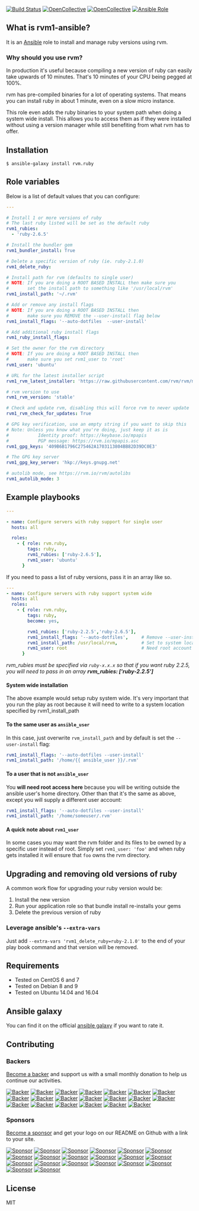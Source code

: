 [![Build Status](https://travis-ci.org/rvm/rvm1-ansible.svg?branch=master)](https://travis-ci.org/rvm/rvm1-ansible)
[![OpenCollective](https://opencollective.com/rvm/backers/badge.svg)](#backers)
[![OpenCollective](https://opencollective.com/rvm/sponsors/badge.svg)](#sponsors)
[![Ansible Role](https://img.shields.io/badge/role-rvm_io-red.svg)](https://galaxy.ansible.com/rvm/ruby)

## What is rvm1-ansible?

It is an [Ansible](http://www.ansible.com/home) role to install and manage ruby versions using rvm.

### Why should you use rvm?

In production it's useful because compiling a new version of ruby can easily
take upwards of 10 minutes. That's 10 minutes of your CPU being pegged at 100%.

rvm has pre-compiled binaries for a lot of operating systems. That means you can
install ruby in about 1 minute, even on a slow micro instance.

This role even adds the ruby binaries to your system path when doing a system
wide install. This allows you to access them as if they were installed without
using a version manager while still benefiting from what rvm has to offer.

## Installation

`$ ansible-galaxy install rvm.ruby`

## Role variables

Below is a list of default values that you can configure:

```yaml
---

# Install 1 or more versions of ruby
# The last ruby listed will be set as the default ruby
rvm1_rubies:
  - 'ruby-2.6.5'

# Install the bundler gem
rvm1_bundler_install: True

# Delete a specific version of ruby (ie. ruby-2.1.0)
rvm1_delete_ruby:

# Install path for rvm (defaults to single user)
# NOTE: If you are doing a ROOT BASED INSTALL then make sure you
#       set the install path to something like '/usr/local/rvm'
rvm1_install_path: '~/.rvm'

# Add or remove any install flags
# NOTE: If you are doing a ROOT BASED INSTALL then
#       make sure you REMOVE the --user-install flag below
rvm1_install_flags: '--auto-dotfiles  --user-install'

# Add additional ruby install flags
rvm1_ruby_install_flags:

# Set the owner for the rvm directory
# NOTE: If you are doing a ROOT BASED INSTALL then
#       make sure you set rvm1_user to 'root'
rvm1_user: 'ubuntu'

# URL for the latest installer script
rvm1_rvm_latest_installer: 'https://raw.githubusercontent.com/rvm/rvm/master/binscripts/rvm-installer'

# rvm version to use
rvm1_rvm_version: 'stable'

# Check and update rvm, disabling this will force rvm to never update
rvm1_rvm_check_for_updates: True

# GPG key verification, use an empty string if you want to skip this
# Note: Unless you know what you're doing, just keep it as is
#           Identity proof: https://keybase.io/mpapis
#           PGP message: https://rvm.io/mpapis.asc
rvm1_gpg_keys: '409B6B1796C275462A1703113804BB82D39DC0E3'

# The GPG key server
rvm1_gpg_key_server: 'hkp://keys.gnupg.net'

# autolib mode, see https://rvm.io/rvm/autolibs
rvm1_autolib_mode: 3
```

## Example playbooks

```yaml
---

- name: Configure servers with ruby support for single user
  hosts: all

  roles:
    - { role: rvm.ruby,
        tags: ruby,
        rvm1_rubies: ['ruby-2.6.5'],
        rvm1_user: 'ubuntu'
      }
```

If you need to pass a list of ruby versions, pass it in an array like so.

```yaml
---
- name: Configure servers with ruby support system wide
  hosts: all
  roles:
    - { role: rvm.ruby,
        tags: ruby,
        become: yes,

        rvm1_rubies: ['ruby-2.2.5','ruby-2.6.5'],
        rvm1_install_flags: '--auto-dotfiles',     # Remove --user-install from defaults
        rvm1_install_path: /usr/local/rvm,         # Set to system location
        rvm1_user: root                            # Need root account to access system location
      }
```
_rvm_rubies must be specified via `ruby-x.x.x` so that if you want_
_ruby 2.2.5, you will need to pass in an array **rvm_rubies: ['ruby-2.2.5']**_


#### System wide installation

The above example would setup ruby system wide. It's very important that you run the
play as root because it will need to write to a system location specified by rvm1_install_path

#### To the same user as `ansible_user`

In this case, just overwrite `rvm_install_path` and by default is set the `--user-install` flag:

```yaml
rvm1_install_flags: '--auto-dotfiles --user-install'
rvm1_install_path: '/home/{{ ansible_user }}/.rvm'
```

#### To a user that is not `ansible_user`

You **will need root access here** because you will be writing outside the ansible
user's home directory. Other than that it's the same as above, except you will
supply a different user account:

```yaml
rvm1_install_flags: '--auto-dotfiles --user-install'
rvm1_install_path: '/home/someuser/.rvm'
```

#### A quick note about `rvm1_user`

In some cases you may want the rvm folder and its files to be owned by a specific
user instead of root. Simply set `rvm1_user: 'foo'` and when ruby gets installed
it will ensure that `foo` owns the rvm directory.

## Upgrading and removing old versions of ruby

A common work flow for upgrading your ruby version would be:

1. Install the new version
2. Run your application role so that bundle install re-installs your gems
3. Delete the previous version of ruby

### Leverage ansible's `--extra-vars`

Just add `--extra-vars 'rvm1_delete_ruby=ruby-2.1.0'` to the end of your play book command and that version will be removed.

## Requirements

- Tested on CentOS 6 and 7
- Tested on Debian 8 and 9
- Tested on Ubuntu 14.04 and 16.04

## Ansible galaxy

You can find it on the official [ansible galaxy](https://galaxy.ansible.com/rvm/ruby) if you want to rate it.

## Contributing

### Backers

[Become a backer](https://opencollective.com/rvm#backer) and support us with a small monthly donation to help us continue our activities.

[![Backer](https://opencollective.com/rvm/backer/0/avatar.svg)](https://opencollective.com/rvm/backer/0/website)
[![Backer](https://opencollective.com/rvm/backer/1/avatar.svg)](https://opencollective.com/rvm/backer/1/website)
[![Backer](https://opencollective.com/rvm/backer/2/avatar.svg)](https://opencollective.com/rvm/backer/2/website)
[![Backer](https://opencollective.com/rvm/backer/3/avatar.svg)](https://opencollective.com/rvm/backer/3/website)
[![Backer](https://opencollective.com/rvm/backer/4/avatar.svg)](https://opencollective.com/rvm/backer/4/website)
[![Backer](https://opencollective.com/rvm/backer/5/avatar.svg)](https://opencollective.com/rvm/backer/5/website)
[![Backer](https://opencollective.com/rvm/backer/6/avatar.svg)](https://opencollective.com/rvm/backer/6/website)
[![Backer](https://opencollective.com/rvm/backer/7/avatar.svg)](https://opencollective.com/rvm/backer/7/website)
[![Backer](https://opencollective.com/rvm/backer/8/avatar.svg)](https://opencollective.com/rvm/backer/8/website)
[![Backer](https://opencollective.com/rvm/backer/9/avatar.svg)](https://opencollective.com/rvm/backer/9/website)
[![Backer](https://opencollective.com/rvm/backer/10/avatar.svg)](https://opencollective.com/rvm/backer/10/website)
[![Backer](https://opencollective.com/rvm/backer/11/avatar.svg)](https://opencollective.com/rvm/backer/11/website)
[![Backer](https://opencollective.com/rvm/backer/12/avatar.svg)](https://opencollective.com/rvm/backer/12/website)
[![Backer](https://opencollective.com/rvm/backer/13/avatar.svg)](https://opencollective.com/rvm/backer/13/website)
[![Backer](https://opencollective.com/rvm/backer/14/avatar.svg)](https://opencollective.com/rvm/backer/14/website)
[![Backer](https://opencollective.com/rvm/backer/15/avatar.svg)](https://opencollective.com/rvm/backer/15/website)
[![Backer](https://opencollective.com/rvm/backer/16/avatar.svg)](https://opencollective.com/rvm/backer/16/website)
[![Backer](https://opencollective.com/rvm/backer/17/avatar.svg)](https://opencollective.com/rvm/backer/17/website)
[![Backer](https://opencollective.com/rvm/backer/18/avatar.svg)](https://opencollective.com/rvm/backer/18/website)
[![Backer](https://opencollective.com/rvm/backer/19/avatar.svg)](https://opencollective.com/rvm/backer/19/website)

### Sponsors

[Become a sponsor](https://opencollective.com/rvm#sponsor) and get your logo on our README on Github with a link to your site.

[![Sponsor](https://opencollective.com/rvm/sponsor/0/avatar.svg)](https://opencollective.com/rvm/sponsor/0/website)
[![Sponsor](https://opencollective.com/rvm/sponsor/1/avatar.svg)](https://opencollective.com/rvm/sponsor/1/website)
[![Sponsor](https://opencollective.com/rvm/sponsor/2/avatar.svg)](https://opencollective.com/rvm/sponsor/2/website)
[![Sponsor](https://opencollective.com/rvm/sponsor/3/avatar.svg)](https://opencollective.com/rvm/sponsor/3/website)
[![Sponsor](https://opencollective.com/rvm/sponsor/4/avatar.svg)](https://opencollective.com/rvm/sponsor/4/website)
[![Sponsor](https://opencollective.com/rvm/sponsor/5/avatar.svg)](https://opencollective.com/rvm/sponsor/5/website)
[![Sponsor](https://opencollective.com/rvm/sponsor/6/avatar.svg)](https://opencollective.com/rvm/sponsor/6/website)
[![Sponsor](https://opencollective.com/rvm/sponsor/7/avatar.svg)](https://opencollective.com/rvm/sponsor/7/website)
[![Sponsor](https://opencollective.com/rvm/sponsor/8/avatar.svg)](https://opencollective.com/rvm/sponsor/8/website)
[![Sponsor](https://opencollective.com/rvm/sponsor/9/avatar.svg)](https://opencollective.com/rvm/sponsor/9/website)
[![Sponsor](https://opencollective.com/rvm/sponsor/10/avatar.svg)](https://opencollective.com/rvm/sponsor/10/website)
[![Sponsor](https://opencollective.com/rvm/sponsor/11/avatar.svg)](https://opencollective.com/rvm/sponsor/11/website)
[![Sponsor](https://opencollective.com/rvm/sponsor/12/avatar.svg)](https://opencollective.com/rvm/sponsor/12/website)
[![Sponsor](https://opencollective.com/rvm/sponsor/13/avatar.svg)](https://opencollective.com/rvm/sponsor/13/website)
[![Sponsor](https://opencollective.com/rvm/sponsor/14/avatar.svg)](https://opencollective.com/rvm/sponsor/14/website)
[![Sponsor](https://opencollective.com/rvm/sponsor/15/avatar.svg)](https://opencollective.com/rvm/sponsor/15/website)
[![Sponsor](https://opencollective.com/rvm/sponsor/16/avatar.svg)](https://opencollective.com/rvm/sponsor/16/website)
[![Sponsor](https://opencollective.com/rvm/sponsor/17/avatar.svg)](https://opencollective.com/rvm/sponsor/17/website)
[![Sponsor](https://opencollective.com/rvm/sponsor/18/avatar.svg)](https://opencollective.com/rvm/sponsor/18/website)
[![Sponsor](https://opencollective.com/rvm/sponsor/19/avatar.svg)](https://opencollective.com/rvm/sponsor/19/website)

## License

MIT
